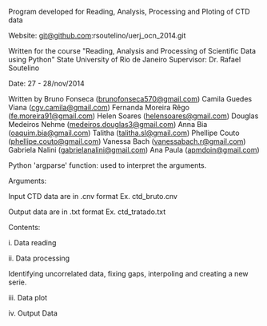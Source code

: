 
Program developed for Reading, Analysis, Processing and Ploting of CTD data  

Website: 
			git@github.com:rsoutelino/uerj_ocn_2014.git 

Written for the course "Reading, Analysis and Processing of Scientific Data using Python" 
State University of Rio de Janeiro 
Supervisor: Dr. Rafael Soutelino

   
Date: 27 - 28/nov/2014


Written by Bruno Fonseca (brunofonseca570@gmail.com)
           Camila Guedes Viana (cgv.camila@gmail.com)
           Fernanda Moreira Rêgo (fe.moreira91@gmail.com)
           Helen Soares (helensoares@gmail.com)
           Douglas Medeiros Nehme (medeiros.douglas3@gmail.com)
           Anna Bia (oaquim.bia@gmail.com)
           Talitha (talitha.sl@gmail.com)
           Phellipe Couto (phellipe.couto@gmail.com)
           Vanessa Bach (vanessabach.r@gmail.com)
           Gabriela Nalini (gabrielanalini@gmail.com)
           Ana Paula (apmdoin@gmail.com)





Python 'argparse' function: used to interpret the arguments. 

Arguments:

Input CTD data are in .cnv format 
Ex. ctd_bruto.cnv 

Output data are in .txt format
Ex. ctd_tratado.txt 


Contents: 

i. Data reading

ii. Data processing

Identifying uncorrelated data, fixing gaps, interpoling and creating a new serie.

iii. Data plot

iv. Output Data









